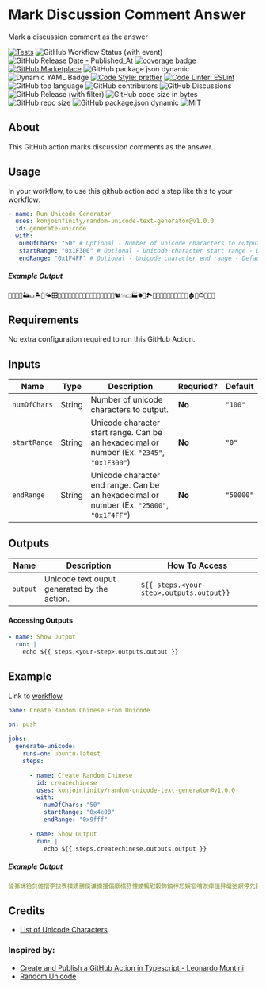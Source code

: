 # Mark Discussion Comment Answer 

Mark a discussion comment as the answer

[![Tests](https://img.shields.io/badge/tests-passing-gree.svg?logo=typescript&colorA=24292e&logoColor=white)](https://github.com/konjoinfinity/random-unicode-text-generator/blob/main/src/__tests__/index.test.ts)  ![GitHub Workflow Status (with event)](https://img.shields.io/github/actions/workflow/status/konjoinfinity/random-unicode-text-generator/.github%2Fworkflows%2Fnode.js.yml?colorA=24292e&logo=github) ![GitHub Release Date - Published_At](https://img.shields.io/github/release-date/konjoinfinity/random-unicode-text-generator?colorA=24292e&logo=github) [![coverage badge](https://img.shields.io/endpoint?url=https://gist.githubusercontent.com/wesleyscholl/fce8ce592425f8cc73ea124451808ce3/raw/450280b16d4e7a800f402f2233b224a2a37c7086/github-action-base-ts__heads_main.json?&colorA=24292e&label=test%20coverage)](https://gist.github.com/wesleyscholl/10f0b77400703c4a65f38434106adf2d)  [![GitHub Marketplace](https://img.shields.io/badge/marketplace-Random%20Unicode%20Text%20Generator-blue.svg?colorA=24292e&colorB=7F00FF&style=flat&longCache=true&logo=githubactions&logoColor=white)](https://github.com/marketplace/actions/random-unicode-text-generator) ![GitHub package.json dynamic](https://img.shields.io/github/package-json/name/konjoinfinity/random-unicode-text-generator?colorA=24292e&colorB=7F00FF&logo=github) ![Dynamic YAML Badge](https://img.shields.io/badge/dynamic/yaml?url=https://raw.githubusercontent.com/konjoinfinity/random-unicode-text-generator/main/action.yml&query=%24.description&colorA=24292e&colorB=7F00FF&logo=yaml&label=description) [![Code Style: prettier](https://img.shields.io/badge/code_style-prettier-ff69b4.svg?logo=prettier&colorA=24292e&logoColor=white&colorB=7F00FF)](https://github.com/prettier/prettier) [![Code Linter: ESLint](https://img.shields.io/badge/code_linter-eslint-ff69b4.svg?logo=eslint&colorA=24292e&logoColor=white&colorB=7F00FF)](https://github.com/prettier/prettier) ![GitHub top language](https://img.shields.io/github/languages/top/konjoinfinity/random-unicode-text-generator?colorA=24292e&colorB=7F00FF&logo=typescript&logoColor=white) ![GitHub contributors](https://img.shields.io/github/contributors/konjoinfinity/random-unicode-text-generator?colorA=24292e&colorB=7F00FF&logo=github&logoColor=white)  ![GitHub Discussions](https://img.shields.io/github/discussions/konjoinfinity/random-unicode-text-generator?colorA=24292e&colorB=7F00FF&logo=github&logoColor=white) ![GitHub Release (with filter)](https://img.shields.io/github/v/release/konjoinfinity/random-unicode-text-generator?colorA=24292e&colorB=7F00FF&logo=github)  ![GitHub code size in bytes](https://img.shields.io/github/languages/code-size/konjoinfinity/random-unicode-text-generator?colorA=24292e&colorB=7F00FF&logo=github) ![GitHub repo size](https://img.shields.io/github/repo-size/konjoinfinity/random-unicode-text-generator?colorA=24292e&colorB=7F00FF&logo=github) ![GitHub package.json dynamic](https://img.shields.io/github/package-json/author/konjoinfinity/random-unicode-text-generator?colorA=24292e&colorB=7F00FF&logo=github) [![MIT](https://img.shields.io/badge/license-MIT-blue?colorA=24292e&colorB=7F00FF&logo=github)](https://raw.githubusercontent.com/konjoinfinity/random-unicode-text-generator/main/LICENSE)




## About

This GitHub action marks discussion comments as the answer.


## Usage

In your workflow, to use this github action add a step like this to your workflow:


```yaml
- name: Run Unicode Generator
  uses: konjoinfinity/random-unicode-text-generator@v1.0.0
  id: generate-unicode
  with:
   numOfChars: "50" # Optional - Number of unicode characters to output - Default = "100"
   startRange: "0x1F300" # Optional - Unicode character start range - Default = "0"
   endRange: "0x1F4FF" # Optional - Unicode character end range - Default = "50000"        
```     

##### Example Output
```bash
👒🍎🍇👿🏜💴🏝📸🌤🎛💌📅🐙🌬🏿🏾🏴🎵🍡💩👗🍘🍩🐎🐀🏢🐿💧💧💴🏭🌘📌🏞🎡🎴👑💵🐉🎱🌄👦🌉👼🏚🍴📺🐁🐒🍛
```

## Requirements

No extra configuration required to run this GitHub Action. 






## Inputs

| Name | Type | Description | Requried? | Default |
| --- | --- | --- | --- | --- |
| `numOfChars` | String | Number of unicode characters to output. | **No** | `"100"` | 
| `startRange` | String  | Unicode character start range. Can be an hexadecimal or number (Ex. `"2345"`, `"0x1F300"`) | **No** | `"0"` |
| `endRange` | String | Unicode character end range. Can be an hexadecimal or number (Ex. `"25000"`, `"0x1F4FF"`) | **No** | `"50000"` |




## Outputs

| Name | Description | How To Access |
| --- | --- | --- |
| `output` | Unicode text ouput generated by the action. | `${{ steps.<your-step>.outputs.output}}` |





#### Accessing Outputs 
```yml
- name: Show Output
  run: |
    echo ${{ steps.<your-step>.outputs.output }}
```




## Example

Link to [workflow](https://raw.githubusercontent.com/wesleyscholl/auto/main/.github/workflows/new.yaml)

```yaml
name: Create Random Chinese From Unicode

on: push

jobs:
  generate-unicode:
    runs-on: ubuntu-latest
    steps:

      - name: Create Random Chinese
        id: createchinese
        uses: konjoinfinity/random-unicode-text-generator@v1.0.0
        with:
          numOfChars: "50"
          startRange: "0x4e00"
          endRange: "0x9fff"

      - name: Show Output
        run: |
          echo ${{ steps.createchinese.outputs.output }}
```

##### Example Output
```yaml
偼岪訸铪贠傩攚李抉表樸鎅勝傒谦櫥擝傝廞榻菸慺鯁鲺屗穀飾鈾楟惒娛宖噲淤瘁伹昇鼋弛螟停先铊奇綑嚠涫噝怲巳
```

## Credits

- [List of Unicode Characters](https://en.wikipedia.org/wiki/List_of_Unicode_characters)

### Inspired by:
- [Create and Publish a GitHub Action in Typescript - Leonardo Montini](https://leonardomontini.dev/typescript-github-action/)
- [Random Unicode](https://catonmat.net/tools/generate-random-unicode)
